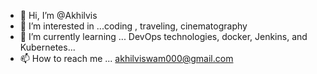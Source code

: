 - 👋 Hi, I’m @Akhilvis
- 👀 I’m interested in ...coding , traveling, cinematography
- 🌱 I’m currently learning ... DevOps technologies, docker, Jenkins, and Kubernetes...
- 📫 How to reach me ... akhilviswam000@gmail.com

<!---
Akhilvis/Akhilvis is a ✨ special ✨ repository because its `README.md` (this file) appears on your GitHub profile.
You can click the Preview link to take a look at your changes.
--->
